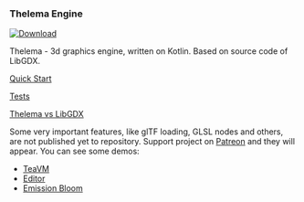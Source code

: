 ### Thelema Engine

[ ![Download](https://api.bintray.com/packages/zeganstyl/thelema-engine/thelema-lwjgl3/images/download.svg) ](https://bintray.com/zeganstyl/thelema-engine/thelema-lwjgl3/_latestVersion)

Thelema - 3d graphics engine, written on Kotlin. Based on source code of LibGDX.

[Quick Start](https://github.com/zeganstyl/thelema-engine/wiki/Quick-Start)

[Tests](https://github.com/zeganstyl/thelema-engine/tree/master/thelema-core-tests/src/main/kotlin/org/ksdfv/thelema/test)

[Thelema vs LibGDX](https://github.com/zeganstyl/thelema-engine/wiki/Thelema-vs-LibGDX)

Some very important features, like glTF loading, GLSL nodes and others, are not published yet to repository. Support project on [Patreon](https://www.patreon.com/thelema_engine) and they will appear. You can see some demos:
- [TeaVM](https://youtu.be/zwzgfWRGM14)
- [Editor](https://youtu.be/6cdl7Ai_MYQ)
- [Emission Bloom](https://youtu.be/AWrP4f0RNqg)
